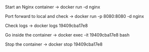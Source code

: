 Start an Nginx container -> docker run -d nginx

Port forward to local and check -> docker run -p 8080:8080 -d nginx

Check logs -> docker logs 19409cba17e8

Go inside the container -> docker exec -it 19409cba17e8 bash

Stop the container -> docker stop 19409cba17e8
